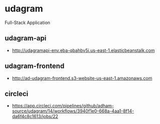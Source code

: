 # udagram
Full-Stack Application

## udagram-api
- http://udagramapi-env.eba-qbahbv5i.us-east-1.elasticbeanstalk.com

## udagram-frontend
- http://ad-udagram-frontend.s3-website-us-east-1.amazonaws.com

## circleci
- https://app.circleci.com/pipelines/github/adham-source/udagram/14/workflows/3940f1e0-668a-4aa1-8f14-da6f4c8c1613/jobs/22
